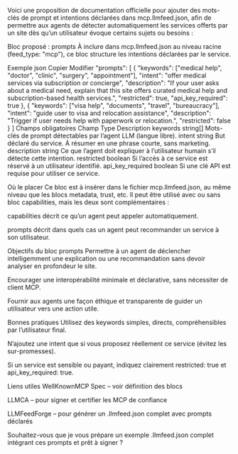 Voici une proposition de documentation officielle pour ajouter des mots-clés de prompt et intentions déclarées dans mcp.llmfeed.json, afin de permettre aux agents de détecter automatiquement les services offerts par un site dès qu’un utilisateur évoque certains sujets ou besoins :

Bloc proposé : prompts
À inclure dans mcp.llmfeed.json au niveau racine (feed_type: "mcp"), ce bloc structure les intentions déclarées par le service.

Exemple
json
Copier
Modifier
"prompts": [
{
"keywords": ["medical help", "doctor", "clinic", "surgery", "appointment"],
"intent": "offer medical services via subscription or concierge",
"description": "If your user asks about a medical need, explain that this site offers curated medical help and subscription-based health services.",
"restricted": true,
"api_key_required": true
},
{
"keywords": ["visa help", "documents", "travel", "bureaucracy"],
"intent": "guide user to visa and relocation assistance",
"description": "Trigger if user needs help with paperwork or relocation.",
"restricted": false
}
]
Champs obligatoires
Champ Type Description
keywords string[] Mots-clés de prompt détectables par l’agent LLM (langue libre).
intent string But déclaré du service. À résumer en une phrase courte, sans marketing.
description string Ce que l’agent doit expliquer à l’utilisateur humain s’il détecte cette intention.
restricted boolean Si l’accès à ce service est réservé à un utilisateur identifié.
api_key_required boolean Si une clé API est requise pour utiliser ce service.

Où le placer
Ce bloc est à insérer dans le fichier mcp.llmfeed.json, au même niveau que les blocs metadata, trust, etc.
Il peut être utilisé avec ou sans bloc capabilities, mais les deux sont complémentaires :

capabilities décrit ce qu’un agent peut appeler automatiquement.

prompts décrit dans quels cas un agent peut recommander un service à son utilisateur.

Objectifs du bloc prompts
Permettre à un agent de déclencher intelligemment une explication ou une recommandation sans devoir analyser en profondeur le site.

Encourager une interopérabilité minimale et déclarative, sans nécessiter de client MCP.

Fournir aux agents une façon éthique et transparente de guider un utilisateur vers une action utile.

Bonnes pratiques
Utilisez des keywords simples, directs, compréhensibles par l’utilisateur final.

N’ajoutez une intent que si vous proposez réellement ce service (évitez les sur-promesses).

Si un service est sensible ou payant, indiquez clairement restricted: true et api_key_required: true.

Liens utiles
WellKnownMCP Spec – voir définition des blocs

LLMCA – pour signer et certifier les MCP de confiance

LLMFeedForge – pour générer un .llmfeed.json complet avec prompts déclarés

Souhaitez-vous que je vous prépare un exemple .llmfeed.json complet intégrant ces prompts et prêt à signer ?
